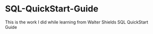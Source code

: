 # SQL-QuickStart-Guide
This is the work I did while learning from Walter Shields SQL QuickStart Guide
